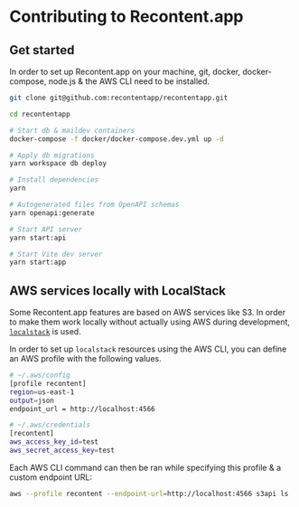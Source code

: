 # Contributing to Recontent.app

## Get started

In order to set up Recontent.app on your machine, git, docker, docker-compose, node.js & the AWS CLI need to be installed.

```sh
git clone git@github.com:recontentapp/recontentapp.git

cd recontentapp

# Start db & maildev containers
docker-compose -f docker/docker-compose.dev.yml up -d

# Apply db migrations
yarn workspace db deploy

# Install dependencies
yarn

# Autogenerated files from OpenAPI schemas
yarn openapi:generate

# Start API server
yarn start:api

# Start Vite dev server
yarn start:app
```

## AWS services locally with LocalStack

Some Recontent.app features are based on AWS services like S3. In order to make them work locally without actually using AWS during development, [`localstack`](https://localstack.cloud) is used.

In order to set up `localstack` resources using the AWS CLI, you can define an AWS profile with the following values.

```sh
# ~/.aws/config
[profile recontent]
region=us-east-1
output=json
endpoint_url = http://localhost:4566

# ~/.aws/credentials
[recontent]
aws_access_key_id=test
aws_secret_access_key=test
```

Each AWS CLI command can then be ran while specifying this profile & a custom endpoint URL:

```sh
aws --profile recontent --endpoint-url=http://localhost:4566 s3api ls
```
